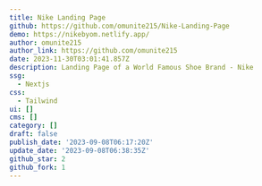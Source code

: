 ```yaml
---
title: Nike Landing Page
github: https://github.com/omunite215/Nike-Landing-Page
demo: https://nikebyom.netlify.app/
author: omunite215
author_link: https://github.com/omunite215
date: 2023-11-30T03:01:41.857Z
description: Landing Page of a World Famous Shoe Brand - Nike
ssg:
  - Nextjs
css:
  - Tailwind
ui: []
cms: []
category: []
draft: false
publish_date: '2023-09-08T06:17:20Z'
update_date: '2023-09-08T06:38:35Z'
github_star: 2
github_fork: 1
---
```

